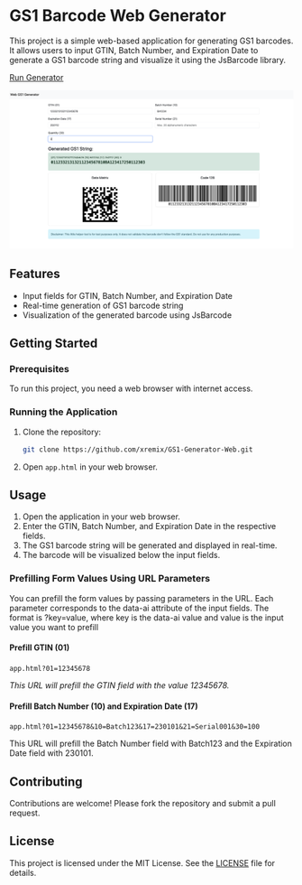 # GS1 Barcode Web Generator

This project is a simple web-based application for generating GS1 barcodes. It allows users to input GTIN, Batch Number, and Expiration Date to generate a GS1 barcode string and visualize it using the JsBarcode library.

[Run Generator](https://raw.githack.com/xremix/GS1-Barcode-Generator-Web/main/app.html)

![Screenshot](./Screenshot.png)

## Features

- Input fields for GTIN, Batch Number, and Expiration Date
- Real-time generation of GS1 barcode string
- Visualization of the generated barcode using JsBarcode

## Getting Started

### Prerequisites

To run this project, you need a web browser with internet access.

### Running the Application

1. Clone the repository:

    ```sh
    git clone https://github.com/xremix/GS1-Generator-Web.git
    ```

2. Open `app.html` in your web browser.

## Usage

1. Open the application in your web browser.
2. Enter the GTIN, Batch Number, and Expiration Date in the respective fields.
3. The GS1 barcode string will be generated and displayed in real-time.
4. The barcode will be visualized below the input fields.

### Prefilling Form Values Using URL Parameters

You can prefill the form values by passing parameters in the URL. Each parameter corresponds to the data-ai attribute of the input fields. The format is ?key=value, where key is the data-ai value and value is the input value you want to prefill

#### Prefill GTIN (01)

`app.html?01=12345678`

*This URL will prefill the GTIN field with the value 12345678.*

#### Prefill Batch Number (10) and Expiration Date (17)

`app.html?01=12345678&10=Batch123&17=230101&21=Serial001&30=100`

This URL will prefill the Batch Number field with Batch123 and the Expiration Date field with 230101.



## Contributing

Contributions are welcome! Please fork the repository and submit a pull request.

## License

This project is licensed under the MIT License. See the [LICENSE](LICENSE) file for details.
